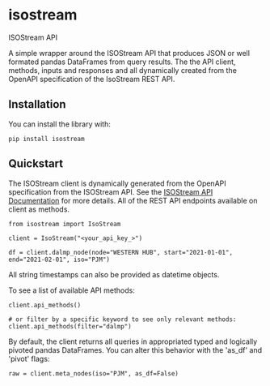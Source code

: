 # isostream
ISOStream API

A simple wrapper around the ISOStream API that produces JSON or well formated pandas DataFrames from query results.
The the API client, methods, inputs and responses and all dynamically created from the OpenAPI specification of the IsoStream REST API.


## Installation

You can install the library with:
```
pip install isostream
```

## Quickstart
The ISOStream client is dynamically generated from the OpenAPI specification from the ISOStream API.
See the [ISOStream API Documentation](https://app.isostream.io/docs) for more details.
All of the REST API endpoints available on client as methods.

```
from isostream import IsoStream

client = IsoStream("<your_api_key_>")

df = client.dalmp_node(node="WESTERN HUB", start="2021-01-01", end="2021-02-01", iso="PJM")
```

All string timestamps can also be provided as datetime objects.

To see a list of available API methods:
```
client.api_methods()

# or filter by a specific keyword to see only relevant methods:
client.api_methods(filter="dalmp")
```

By default, the client returns all queries in appropriated typed and logically pivoted pandas DataFrames.
You can alter this behavior with the 'as_df' and 'pivot' flags:
```
raw = client.meta_nodes(iso="PJM", as_df=False)
```


